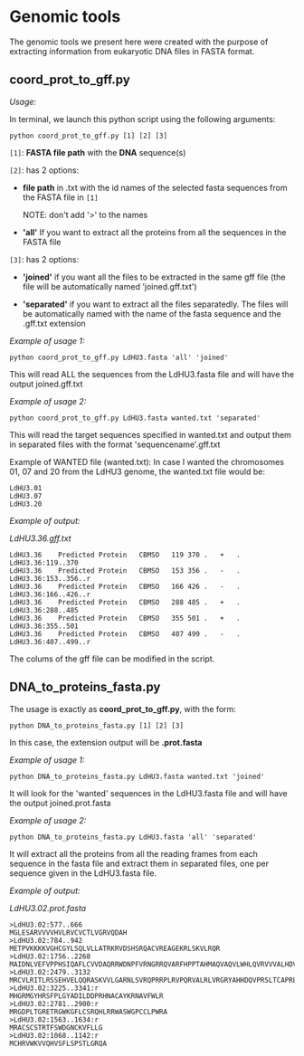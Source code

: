 # Genomic tools

The genomic tools we present here were created with the purpose of extracting information from eukaryotic DNA files in FASTA format.

## coord_prot_to_gff.py

_Usage:_

In terminal, we launch this python script using the following arguments:

`python coord_prot_to_gff.py [1] [2] [3]`

`[1]`: **FASTA file path** with the **DNA** sequence(s)

`[2]`: has 2 options:

- **file path** in .txt with the id names of the selected fasta sequences from the FASTA file in `[1]`

    NOTE: don't add '>' to the names

- **'all'**
If you want to extract all the proteins from all the sequences in the FASTA file


`[3]`: has 2 options:

- **'joined'** if you want all the files to be extracted in the same gff file (the file will be automatically named 'joined.gff.txt')
        
- **'separated'** if you want to extract all the files separatedly. 
The files will be automatically named with the name of the fasta sequence and the .gff.txt extension

_Example of usage 1:_

`python coord_prot_to_gff.py LdHU3.fasta 'all' 'joined'`

This will read ALL the sequences from the LdHU3.fasta file and will have the output joined.gff.txt

_Example of usage 2:_

`python coord_prot_to_gff.py LdHU3.fasta wanted.txt 'separated'`

This will read the target sequences specified in wanted.txt and output them in separated files with the format 'sequencename'.gff.txt

Example of WANTED file (wanted.txt): 
In case I wanted the chromosomes 01, 07 and 20 from the LdHU3 genome, the wanted.txt file would be:

```
LdHU3.01
LdHU3.07
LdHU3.20
```
_Example of output:_

_LdHU3.36.gff.txt_
```
LdHU3.36	Predicted Protein	CBMSO	119	370	.	+	.	LdHU3.36:119..370
LdHU3.36	Predicted Protein	CBMSO	153	356	.	-	.	LdHU3.36:153..356..r
LdHU3.36	Predicted Protein	CBMSO	166	426	.	-	.	LdHU3.36:166..426..r
LdHU3.36	Predicted Protein	CBMSO	288	485	.	+	.	LdHU3.36:288..485
LdHU3.36	Predicted Protein	CBMSO	355	501	.	+	.	LdHU3.36:355..501
LdHU3.36	Predicted Protein	CBMSO	407	499	.	-	.	LdHU3.36:407..499..r
```


The colums of the gff file can be modified in the script.

## DNA_to_proteins_fasta.py

The usage is exactly as **coord_prot_to_gff.py**, with the form:

`python DNA_to_proteins_fasta.py [1] [2] [3]`

In this case, the extension output will be **.prot.fasta**

_Example of usage 1:_

`python DNA_to_proteins_fasta.py LdHU3.fasta wanted.txt 'joined'`

It will look for the 'wanted' sequences in the LdHU3.fasta file and will have the output joined.prot.fasta

_Example of usage 2:_

`python DNA_to_proteins_fasta.py LdHU3.fasta 'all' 'separated'`

It will extract all the proteins from all the reading frames from each sequence in the fasta file and extract them in separated files, one per sequence given in the LdHU3.fasta file.

_Example of output:_

_LdHU3.02.prot.fasta_
```
>LdHU3.02:577..666
MGLESARVVVVHVLRVCVCTLVGRVQDAH
>LdHU3.02:784..942
METPVKKKKVGHCGYLSQLVLLATRKRVDSHSRQACVREAGEKRLSKVLRQR
>LdHU3.02:1756..2268
MAIDNLVEFVPPHSIQAFLCVVDAQRRWDNPFVRNGRRQVARFHPPTAHMAQVAQVLWHLQVRVVVALHDVRHVWEGSVRVVQPYHDLLSHAYFRRETPRYRIAHFFFVVGLRSVKKSSHSELRWCSASCHNAADTWHTYCAAAVKAGVTGSDNWAERAARGEVPSTRLA
>LdHU3.02:2479..3132
MRCVLRITLRSSEHVELQQRASKVVLGARNLSVRQPRRPLRVPQRVALRLVRGRYAHHDQVPRSLTCAPRLRRVDEAALLRVRLDHPLPPRQFSCYVHVVRHARHGKQHGPHEAQRRRCCREHRKPFQPLVSRPVSGSPRIRSNRRSVRHIVEAHRAVLVDHAQRPRRQLITVQSHQRVIFRGSKTALCGRQPLSSSLVVHENRKRRWKLRFTGRLL
>LdHU3.02:3225..3341:r
MHGRMGYHRSFPLGYADILDDPRHNACAYKRNAVFWLR
>LdHU3.02:2781..2900:r
MRGDPLTGRETRGWKGFLCSRQHLRRWASWGPCCLPWRA
>LdHU3.02:1563..1634:r
MRACSCSTRTFSWDGNCKVFLLG
>LdHU3.02:1068..1142:r
MCHRVWKVVQHVSFLSPSTLGRQA
```


